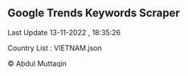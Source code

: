 

## Google Trends Keywords Scraper 
 
Last Update 13-11-2022 , 18:35:26

Country List :
VIETNAM.json



© Abdul Muttaqin 
